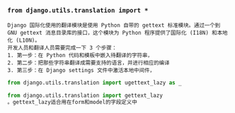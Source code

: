 
### `from django.utils.translation import * `
```
Django 国际化使用的翻译模块是使用 Python 自带的 gettext 标准模块。通过一个到 GNU gettext 消息目录库的接口，这个模块为 Python 程序提供了国际化 (I18N) 和本地化 (L10N)。
开发人员和翻译人员需要完成一下 3 个步骤：
1. 第一步：在 Python 代码和模板中嵌入待翻译的字符串，
2. 第二步：把那些字符串翻译成需要支持的语言，并进行相应的编译
3. 第三步：在 Django settings 文件中激活本地中间件，
```
```python
from django.utils.translation import ugettext_lazy as _

from django.utils.translation import gettext_lazy
。gettext_lazy适合用在form和model的字段定义中
```
